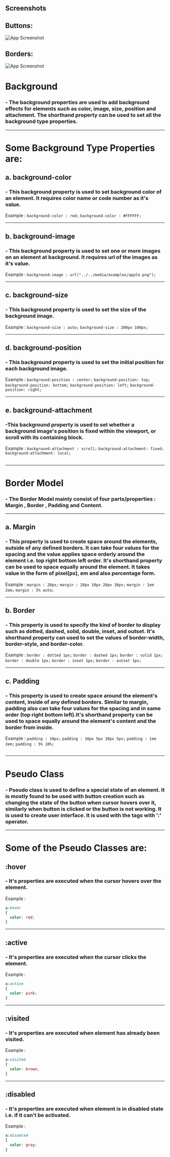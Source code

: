 ## Screenshots
## Buttons:
![App Screenshot](./Buttons.png)

## Borders:
![App Screenshot](./Borders.png)

# Background
### - The background properties are used to add background effects for elements such as color, image, size, position and attachment. The shorthand property can be used to set all the background type properties.

---

# Some Background Type Properties are:

## a. background-color  
### - This background property is used to set background color of an element. It requires color name or code number as it's value.  
  Example : `background-color : red;`
            `background-color : #FFFFFF;`
  
---

## b. background-image
###  - This background property is used to set one or more images on an element at background. It requires url of the images as it's value.
  Example : `background-image : url("../../media/examples/apple.png");`

---

## c. background-size
###  - This background property is used to set the size of the background image.
  Example : `background-size : auto;`
            `background-size : 200px 100px;`

---

## d. background-position
###  - This background property is used to set the initial position for each background image.
 Example : `background-position : center;`
           `background-position: top;`
           `background-position: bottom;`
           `background-position: left;`
           `background-position: right;`
  
---
          
## e. background-attachment
###  -This background property is used to set whether a background image's position is fixed within the viewport, or scroll with its containing block.
 Example : `background-attachment : scroll;`
           `background-attachment: fixed;`
           `background-attachment: local;`

## 
*** 
##  

# Border Model
### - The Border Model mainly consist of four parts/properties : Margin , Border , Padding and Content.

---

## a. Margin
### - This property is used to create space around the elements, outside of any defined borders. It can take four values for the spacing and the value applies space orderly around the element i.e. top right bottom left order. It's shorthand property can be used to space equally around the element. It takes value in the form of pixel(px), em and also percentage form.
 Example : `margin : 20px;`
           `margin : 20px 10px 20px 10px;`
           `margin : 1em 2em;`
           `margin : 5% auto;`

---

## b. Border
### - This property is used to specify the kind of border to display such as dotted, dashed, solid, double, inset, and outset. It's shorthand property can used to set the values of border-width, border-style, and border-color.
 Example : `border : dotted 1px;`
           `border : dashed 1px;`
           `border : solid 1px;` 
           `border : double 1px;`
           `border : inset 1px;`
           `border : outset 1px;`

---

## c. Padding
### - This property is used to create space around the element's content, inside of any defined borders. Similar to margin, padding also can take four values for the spacing and in same order (top right bottom left).It's shorthand property can be used to space equally around the element's content and the border from inside.
 Example : `padding : 10px;`
           `padding : 10px 5px 10px 5px;`
           `padding : 1em 2em;`
           `padding : 5% 10%;`

## 
*** 
##  

# Pseudo Class
### - Pseudo class is used to define a special state of an element. It is mostly found to be used with button creation such as changing the state of the button when cursor hovers over it, similarly when button is clicked or the button is not working. It is used to create user interface. It is used with the tags with ':' operator.

---

# Some of the Pseudo Classes are:

## :hover
### - It's properties are executed when the cursor hovers over the element.
Example : 
```CSS
a:hover 
{
  color: red;
}
```

---

## :active
###  - It's properties are executed when the cursor clicks the element.
Example : 
```CSS
a:active 
{
  color: pink;
}
```

---

## :visited
### - It's properties are executed when element has already been visited.
Example : 
```CSS
a:visited 
{
  color: brown;
}
```

---

## :disabled
### - It's properties are executed when element is in disabled state i.e. if it can't be activated.
Example : 
```CSS
a:disabled 
{
  color: gray;
}
```

